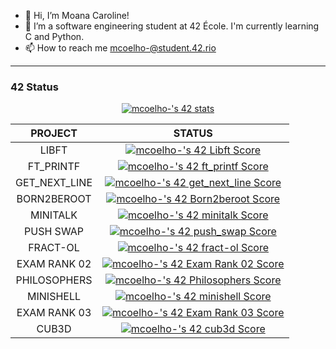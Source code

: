 - 👋 Hi, I’m Moana Caroline!
- 🌱 I’m a software engineering student at 42 École. I'm currently learning C and Python.
- 📫 How to reach me mcoelho-@student.42.rio

***
### 42 Status

<div align="center">
  
[![mcoelho-'s 42 stats](https://badge42.vercel.app/api/v2/cljz524bx002108kxwgglr3f9/stats?cursusId=21&coalitionId=343)](https://github.com/JaeSeoKim/badge42)

|       PROJECT       | STATUS |
|:-------------------:|:------:|
| LIBFT               |  [![mcoelho-'s 42 Libft Score](https://badge42.vercel.app/api/v2/cljz524bx002108kxwgglr3f9/project/2580073)](https://github.com/JaeSeoKim/badge42) |
| FT_PRINTF           | [![mcoelho-'s 42 ft_printf Score](https://badge42.vercel.app/api/v2/cljz524bx002108kxwgglr3f9/project/2621723)](https://github.com/JaeSeoKim/badge42) |
| GET_NEXT_LINE       | [![mcoelho-'s 42 get_next_line Score](https://badge42.vercel.app/api/v2/cljz524bx002108kxwgglr3f9/project/2642386)](https://github.com/JaeSeoKim/badge42) |
| BORN2BEROOT         | [![mcoelho-'s 42 Born2beroot Score](https://badge42.vercel.app/api/v2/cljz524bx002108kxwgglr3f9/project/2670488)](https://github.com/JaeSeoKim/badge42) |
| MINITALK            |  [![mcoelho-'s 42 minitalk Score](https://badge42.vercel.app/api/v2/cljz524bx002108kxwgglr3f9/project/2769240)](https://github.com/JaeSeoKim/badge42) |
| PUSH SWAP           | [![mcoelho-'s 42 push_swap Score](https://badge42.vercel.app/api/v2/cljz524bx002108kxwgglr3f9/project/2831542)](https://github.com/JaeSeoKim/badge42) |
| FRACT-OL            |  [![mcoelho-'s 42 fract-ol Score](https://badge42.vercel.app/api/v2/cljz524bx002108kxwgglr3f9/project/2987005)](https://github.com/JaeSeoKim/badge42) |
| EXAM RANK 02        | [![mcoelho-'s 42 Exam Rank 02 Score](https://badge42.vercel.app/api/v2/cljz524bx002108kxwgglr3f9/project/2926540)](https://github.com/JaeSeoKim/badge42) |
| PHILOSOPHERS        | [![mcoelho-'s 42 Philosophers Score](https://badge42.vercel.app/api/v2/cljz524bx002108kxwgglr3f9/project/3026281)](https://github.com/JaeSeoKim/badge42) |
| MINISHELL           |  [![mcoelho-'s 42 minishell Score](https://badge42.vercel.app/api/v2/cljz524bx002108kxwgglr3f9/project/3033108)](https://github.com/JaeSeoKim/badge42) |
| EXAM RANK 03        | [![mcoelho-'s 42 Exam Rank 03 Score](https://badge42.vercel.app/api/v2/cljz524bx002108kxwgglr3f9/project/3055672)](https://github.com/JaeSeoKim/badge42) |
| CUB3D               | [![mcoelho-'s 42 cub3d Score](https://badge42.vercel.app/api/v2/cljz524bx002108kxwgglr3f9/project/3102059)](https://github.com/JaeSeoKim/badge42) |

</div>
